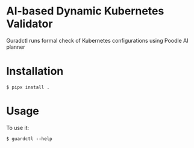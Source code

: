 # AI-based Dynamic Kubernetes Validator

Guradctl runs formal check of Kubernetes configurations using Poodle AI planner

# Installation

    $ pipx install .


# Usage

To use it:

    $ guardctl --help
    
    


